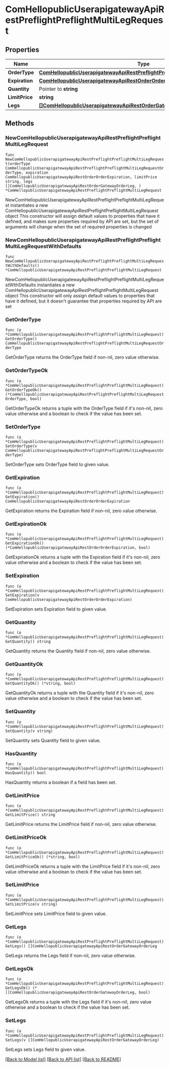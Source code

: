 # ComHellopublicUserapigatewayApiRestPreflightPreflightMultiLegRequest

## Properties

Name | Type | Description | Notes
------------ | ------------- | ------------- | -------------
**OrderType** | [**ComHellopublicUserapigatewayApiRestPreflightPreflightMultiLegRequestOrderType**](ComHellopublicUserapigatewayApiRestPreflightPreflightMultiLegRequestOrderType.md) |  | 
**Expiration** | [**ComHellopublicUserapigatewayApiRestOrderOrderExpiration**](ComHellopublicUserapigatewayApiRestOrderOrderExpiration.md) |  | 
**Quantity** | Pointer to **string** |  | [optional] 
**LimitPrice** | **string** |  | 
**Legs** | [**[]ComHellopublicUserapigatewayApiRestOrderGatewayOrderLeg**](ComHellopublicUserapigatewayApiRestOrderGatewayOrderLeg.md) |  | 

## Methods

### NewComHellopublicUserapigatewayApiRestPreflightPreflightMultiLegRequest

`func NewComHellopublicUserapigatewayApiRestPreflightPreflightMultiLegRequest(orderType ComHellopublicUserapigatewayApiRestPreflightPreflightMultiLegRequestOrderType, expiration ComHellopublicUserapigatewayApiRestOrderOrderExpiration, limitPrice string, legs []ComHellopublicUserapigatewayApiRestOrderGatewayOrderLeg, ) *ComHellopublicUserapigatewayApiRestPreflightPreflightMultiLegRequest`

NewComHellopublicUserapigatewayApiRestPreflightPreflightMultiLegRequest instantiates a new ComHellopublicUserapigatewayApiRestPreflightPreflightMultiLegRequest object
This constructor will assign default values to properties that have it defined,
and makes sure properties required by API are set, but the set of arguments
will change when the set of required properties is changed

### NewComHellopublicUserapigatewayApiRestPreflightPreflightMultiLegRequestWithDefaults

`func NewComHellopublicUserapigatewayApiRestPreflightPreflightMultiLegRequestWithDefaults() *ComHellopublicUserapigatewayApiRestPreflightPreflightMultiLegRequest`

NewComHellopublicUserapigatewayApiRestPreflightPreflightMultiLegRequestWithDefaults instantiates a new ComHellopublicUserapigatewayApiRestPreflightPreflightMultiLegRequest object
This constructor will only assign default values to properties that have it defined,
but it doesn't guarantee that properties required by API are set

### GetOrderType

`func (o *ComHellopublicUserapigatewayApiRestPreflightPreflightMultiLegRequest) GetOrderType() ComHellopublicUserapigatewayApiRestPreflightPreflightMultiLegRequestOrderType`

GetOrderType returns the OrderType field if non-nil, zero value otherwise.

### GetOrderTypeOk

`func (o *ComHellopublicUserapigatewayApiRestPreflightPreflightMultiLegRequest) GetOrderTypeOk() (*ComHellopublicUserapigatewayApiRestPreflightPreflightMultiLegRequestOrderType, bool)`

GetOrderTypeOk returns a tuple with the OrderType field if it's non-nil, zero value otherwise
and a boolean to check if the value has been set.

### SetOrderType

`func (o *ComHellopublicUserapigatewayApiRestPreflightPreflightMultiLegRequest) SetOrderType(v ComHellopublicUserapigatewayApiRestPreflightPreflightMultiLegRequestOrderType)`

SetOrderType sets OrderType field to given value.


### GetExpiration

`func (o *ComHellopublicUserapigatewayApiRestPreflightPreflightMultiLegRequest) GetExpiration() ComHellopublicUserapigatewayApiRestOrderOrderExpiration`

GetExpiration returns the Expiration field if non-nil, zero value otherwise.

### GetExpirationOk

`func (o *ComHellopublicUserapigatewayApiRestPreflightPreflightMultiLegRequest) GetExpirationOk() (*ComHellopublicUserapigatewayApiRestOrderOrderExpiration, bool)`

GetExpirationOk returns a tuple with the Expiration field if it's non-nil, zero value otherwise
and a boolean to check if the value has been set.

### SetExpiration

`func (o *ComHellopublicUserapigatewayApiRestPreflightPreflightMultiLegRequest) SetExpiration(v ComHellopublicUserapigatewayApiRestOrderOrderExpiration)`

SetExpiration sets Expiration field to given value.


### GetQuantity

`func (o *ComHellopublicUserapigatewayApiRestPreflightPreflightMultiLegRequest) GetQuantity() string`

GetQuantity returns the Quantity field if non-nil, zero value otherwise.

### GetQuantityOk

`func (o *ComHellopublicUserapigatewayApiRestPreflightPreflightMultiLegRequest) GetQuantityOk() (*string, bool)`

GetQuantityOk returns a tuple with the Quantity field if it's non-nil, zero value otherwise
and a boolean to check if the value has been set.

### SetQuantity

`func (o *ComHellopublicUserapigatewayApiRestPreflightPreflightMultiLegRequest) SetQuantity(v string)`

SetQuantity sets Quantity field to given value.

### HasQuantity

`func (o *ComHellopublicUserapigatewayApiRestPreflightPreflightMultiLegRequest) HasQuantity() bool`

HasQuantity returns a boolean if a field has been set.

### GetLimitPrice

`func (o *ComHellopublicUserapigatewayApiRestPreflightPreflightMultiLegRequest) GetLimitPrice() string`

GetLimitPrice returns the LimitPrice field if non-nil, zero value otherwise.

### GetLimitPriceOk

`func (o *ComHellopublicUserapigatewayApiRestPreflightPreflightMultiLegRequest) GetLimitPriceOk() (*string, bool)`

GetLimitPriceOk returns a tuple with the LimitPrice field if it's non-nil, zero value otherwise
and a boolean to check if the value has been set.

### SetLimitPrice

`func (o *ComHellopublicUserapigatewayApiRestPreflightPreflightMultiLegRequest) SetLimitPrice(v string)`

SetLimitPrice sets LimitPrice field to given value.


### GetLegs

`func (o *ComHellopublicUserapigatewayApiRestPreflightPreflightMultiLegRequest) GetLegs() []ComHellopublicUserapigatewayApiRestOrderGatewayOrderLeg`

GetLegs returns the Legs field if non-nil, zero value otherwise.

### GetLegsOk

`func (o *ComHellopublicUserapigatewayApiRestPreflightPreflightMultiLegRequest) GetLegsOk() (*[]ComHellopublicUserapigatewayApiRestOrderGatewayOrderLeg, bool)`

GetLegsOk returns a tuple with the Legs field if it's non-nil, zero value otherwise
and a boolean to check if the value has been set.

### SetLegs

`func (o *ComHellopublicUserapigatewayApiRestPreflightPreflightMultiLegRequest) SetLegs(v []ComHellopublicUserapigatewayApiRestOrderGatewayOrderLeg)`

SetLegs sets Legs field to given value.



[[Back to Model list]](../README.md#documentation-for-models) [[Back to API list]](../README.md#documentation-for-api-endpoints) [[Back to README]](../README.md)


